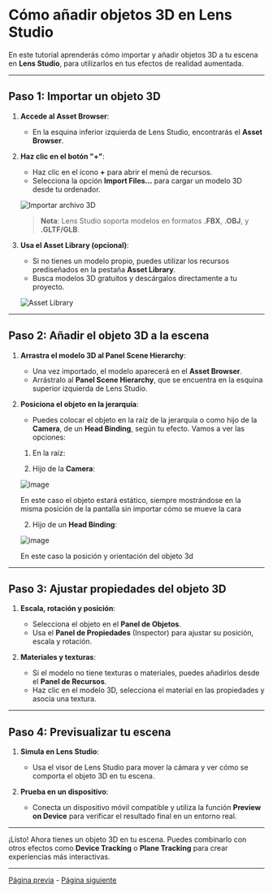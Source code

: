 # Cómo añadir objetos 3D en Lens Studio

En este tutorial aprenderás cómo importar y añadir objetos 3D a tu escena en **Lens Studio**, para utilizarlos en tus efectos de realidad aumentada.  

---

## Paso 1: Importar un objeto 3D

1. **Accede al Asset Browser**:  
   - En la esquina inferior izquierda de Lens Studio, encontrarás el **Asset Browser**.  

2. **Haz clic en el botón "+"**:  
   - Haz clic en el ícono **+** para abrir el menú de recursos.  
   - Selecciona la opción **Import Files...** para cargar un modelo 3D desde tu ordenador.  

   ![Importar archivo 3D](https://github.com/user-attachments/assets/77fc3652-30e9-42c2-a1f5-5c6d1c45c69b)


   > **Nota**: Lens Studio soporta modelos en formatos **.FBX**, **.OBJ**, y **.GLTF/GLB**.  

3. **Usa el Asset Library (opcional)**:  
   - Si no tienes un modelo propio, puedes utilizar los recursos prediseñados en la pestaña **Asset Library**.  
   - Busca modelos 3D gratuitos y descárgalos directamente a tu proyecto.  

   ![Asset Library](https://github.com/user-attachments/assets/bd0f847d-ed20-47f4-a3a9-98ccb83cbc1b)

---

## Paso 2: Añadir el objeto 3D a la escena

1. **Arrastra el modelo 3D al Panel Scene Hierarchy**:  
   - Una vez importado, el modelo aparecerá en el **Asset Browser**.  
   - Arrástralo al **Panel Scene Hierarchy**, que se encuentra en la esquina superior izquierda de Lens Studio.  

2. **Posiciona el objeto en la jerarquía**:  
   - Puedes colocar el objeto en la raíz de la jerarquía o como hijo de la **Camera**, de un **Head Binding**,  según tu efecto. Vamos a ver las opciones: 

   1. En la raíz:
  
   2. Hijo de la **Camera**:
  
   ![image](https://github.com/user-attachments/assets/0be9a337-12b4-462c-86cf-c6dcc7ffc944)

   En este caso el objeto estará estático, siempre mostrándose en la misma posición de la pantalla sin importar cómo se mueve la cara
   
   2. Hijo de un **Head Binding**:
  
   ![image](https://github.com/user-attachments/assets/5fadced0-39e0-4970-a261-59004028b178)

   En este caso la posición y orientación del objeto 3d 

---

## Paso 3: Ajustar propiedades del objeto 3D

1. **Escala, rotación y posición**:  
   - Selecciona el objeto en el **Panel de Objetos**.  
   - Usa el **Panel de Propiedades** (Inspector) para ajustar su posición, escala y rotación.  

2. **Materiales y texturas**:  
   - Si el modelo no tiene texturas o materiales, puedes añadirlos desde el **Panel de Recursos**.  
   - Haz clic en el modelo 3D, selecciona el material en las propiedades y asocia una textura.  

---

## Paso 4: Previsualizar tu escena

1. **Simula en Lens Studio**:  
   - Usa el visor de Lens Studio para mover la cámara y ver cómo se comporta el objeto 3D en tu escena.  

2. **Prueba en un dispositivo**:  
   - Conecta un dispositivo móvil compatible y utiliza la función **Preview on Device** para verificar el resultado final en un entorno real.  

---

¡Listo! Ahora tienes un objeto 3D en tu escena. Puedes combinarlo con otros efectos como **Device Tracking** o **Plane Tracking** para crear experiencias más interactivas.  

---
[Página previa](Device-Tracking.md) - [Página siguiente](Materiales-y-Texturas.md)
